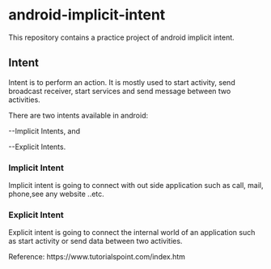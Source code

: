 # android-implicit-intent
This repository contains a practice project of android implicit intent.
<h2>Intent</h2>
<p>Intent is to perform an action. It is mostly used to start activity, send broadcast receiver, start services and send message between two activities.</p> 
<p>There are two intents available in android:</p>
<p>--Implicit Intents, and</p>
<p>--Explicit Intents.</p>

<h3>Implicit Intent</h3>
<p>Implicit intent is going to connect with out side application such as call, mail, phone,see any website ..etc.</p>

<h3>Explicit Intent</h3>
<p>Explicit intent is going to connect the internal world of an application such as start activity or send data between two activities.</p>


<p>Reference: https://www.tutorialspoint.com/index.htm </p>
